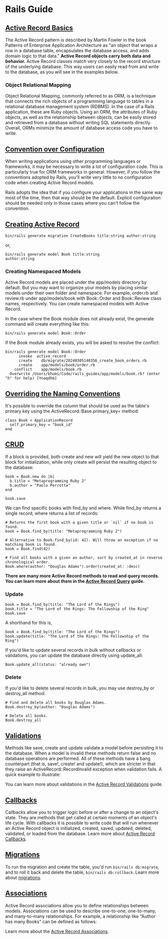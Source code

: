 # Rails Guide

## [Active Record Basics](https://guides.rubyonrails.org/active_record_basics.html#what-is-active-record-questionmark)

The Active Record pattern is described by Martin Fowler in the book Patterns of Enterprise Application Architecture as "an object that wraps a row in a database table, encapsulates the database access, and adds domain logic to that data." 
**Active Record objects carry both data and behavior.** Active Record classes match very closely to the record structure of the underlying database. This way users can easily read from and write to the database, as you will see in the examples below.


### Object Relational Mapping
Object Relational Mapping, commonly referred to as ORM, is a technique that connects the rich objects of a programming language to tables in a relational database management system (RDBMS). In the case of a Rails application, these are Ruby objects. Using an ORM, the attributes of Ruby objects, as well as the relationship between objects, can be easily stored and retrieved from a database without writing SQL statements directly. Overall, ORMs minimize the amount of database access code you have to write.


## [Convention over Configuration](https://guides.rubyonrails.org/active_record_basics.html#convention-over-configuration-in-active-record)
When writing applications using other programming languages or frameworks, it may be necessary to write a lot of configuration code. This is particularly true for ORM frameworks in general. However, if you follow the conventions adopted by Rails, you'll write very little to no configuration code when creating Active Record models.

Rails adopts the idea that if you configure your applications in the same way most of the time, then that way should be the default. Explicit configuration should be needed only in those cases where you can't follow the convention.


## [Creating Active Record](https://guides.rubyonrails.org/active_record_basics.html#creating-active-record-models)
```
bin/rails generate migration CreateBooks title:string author:string
```
or,

```
bin/rails generate model Book title:string
author:string
```
### Creating Namespaced Models
Active Record models are placed under the app/models directory by default. But you may want to organize your models by placing similar models under their own folder and namespace. For example, order.rb and review.rb under app/models/book with Book::Order and Book::Review class names, respectively. You can create namespaced models with Active Record.

In the case where the Book module does not already exist, the generate command will create everything like this:
```
bin/rails generate model Book::Order
```

If the Book module already exists, you will be asked to resolve the conflict:
```
bin/rails generate model Book::Order
      invoke  active_record
      create    db/migrate/20240305140356_create_book_orders.rb
      create    app/models/book/order.rb
    conflict    app/models/book.rb
  Overwrite /Users/bhumi/Code/rails_guides/app/models/book.rb? (enter "h" for help) [Ynaqdhm]
```

## [Overriding the Naming Conventions](https://guides.rubyonrails.org/active_record_basics.html#overriding-the-naming-conventions)

It's possible to override the column that should be used as the table's primary key using the ActiveRecord::Base.primary_key= method:

```
class Book < ApplicationRecord
  self.primary_key = "book_id"
end
```

## [CRUD](https://guides.rubyonrails.org/active_record_basics.html#crud-reading-and-writing-data)

If a block is provided, both create and new will yield the new object to that block for initialization, while only create will persist the resulting object to the database:

```
book = Book.new do |b|
  b.title = "Metaprogramming Ruby 2"
  b.author = "Paolo Perrotta"
end

book.save
```
We can find specific books with find_by and where. While find_by returns a single record, where returns a list of records:

```
# Returns the first book with a given title or `nil` if no book is found.
book = Book.find_by(title: "Metaprogramming Ruby 2")

# Alternative to Book.find_by(id: 42). Will throw an exception if no matching book is found.
book = Book.find(42)
```

```
# Find all books with a given an author, sort by created_at in reverse chronological order.
Book.where(author: "Douglas Adams").order(created_at: :desc)
```

**There are many more Active Record methods to read and query records. You can learn more about them in the [Active Record Query](https://guides.rubyonrails.org/active_record_querying.html) guide.**

### Update
```
book = Book.find_by(title: "The Lord of the Rings")
book.title = "The Lord of the Rings: The Fellowship of the Ring"
book.save
```
A shorthand for this is,
```
book = Book.find_by(title: "The Lord of the Rings")
book.update(title: "The Lord of the Rings: The Fellowship of the Ring")
```
If you'd like to update several records in bulk without callbacks or validations, you can update the database directly using update_all:
```
Book.update_all(status: "already own")
```

### Delete
If you'd like to delete several records in bulk, you may use destroy_by or destroy_all method:
```
# Find and delete all books by Douglas Adams.
Book.destroy_by(author: "Douglas Adams")

# Delete all books.
Book.destroy_all
```

## [Validations](https://guides.rubyonrails.org/active_record_basics.html#validations)
Methods like save, create and update validate a model before persisting it to the database. When a model is invalid these methods return false and no database operations are performed. All of these methods have a bang counterpart (that is, save!, create! and update!), which are stricter in that they raise an ActiveRecord::RecordInvalid exception when validation fails. A quick example to illustrate:

You can learn more about validations in the [Active Record Validations](https://guides.rubyonrails.org/active_record_validations.html) guide.


## [Callbacks](https://guides.rubyonrails.org/active_record_basics.html#callbacks)
Callbacks allow you to trigger logic before or after a change to an object's state. They are methods that get called at certain moments of an object's life cycle. With callbacks it is possible to write code that will run whenever an Active Record object is initialized, created, saved, updated, deleted, validated, or loaded from the database.
Learn more about [Active Record Callbacks](https://guides.rubyonrails.org/active_record_callbacks.html).

## [Migrations](https://guides.rubyonrails.org/active_record_basics.html#migrations)

To run the migration and create the table, you'd run `bin/rails db:migrate`, and to roll it back and delete the table, `bin/rails db:rollback`.
Learn more about [migrations](https://guides.rubyonrails.org/active_record_migrations.html).


## [Associations](https://guides.rubyonrails.org/active_record_basics.html#associations)
Active Record associations allow you to define relationships between models. Associations can be used to describe one-to-one, one-to-many, and many-to-many relationships. For example, a relationship like “Author has many Books” can be defined as follows:

Learn more about the [Active Record Associations](https://guides.rubyonrails.org/association_basics.html).


